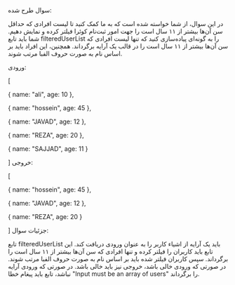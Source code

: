 سوال طرح شده:

در این سوال، از شما خواسته شده است که به ما کمک کنید تا لیست افرادی که حداقل سن آن‌ها بیشتر از ۱۱ سال است را جهت امور ثبت‌نام کوئرا فیلتر کرده و نمایش دهیم. شما باید تابع filteredUserList را به گونه‌ای پیاده‌سازی کنید که تنها لیست افرادی که سن آن‌ها بیشتر از ۱۱ سال است را در قالب یک آرایه برگرداند. همچنین، این افراد باید بر اساس نام به صورت حروف الفبا مرتب شوند.

ورودی:


[

  { name: "ali", age: 10 },

  { name: "hossein", age: 45 },

  { name: "JAVAD", age: 12 },

  { name: "REZA", age: 20 },

  { name: "SAJJAD", age: 11 }

]
خروجی:

[

  { name: "hossein", age: 45 },

  { name: "JAVAD", age: 12 },

  { name: "REZA", age: 20 }

]
جزئیات سوال:

تابع filteredUserList باید یک آرایه از اشیاء کاربر را به عنوان ورودی دریافت کند. این تابع باید کاربران را فیلتر کرده و تنها افرادی که سن آن‌ها بیشتر از ۱۱ سال است را برگرداند. سپس کاربران فیلتر شده باید بر اساس نام به صورت حروف الفبا مرتب شوند.
در صورتی که ورودی خالی باشد، خروجی نیز باید خالی باشد.
در صورتی که ورودی آرایه نباشد، تابع باید پیغام خطا "Input must be an array of users" را برگرداند.
